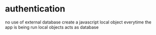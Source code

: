 # authentication
no use of external database
create a javascript local object everytime the app is being run
local objects acts as database
